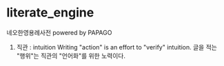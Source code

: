 # literate_engine
네오한영용례사전 powered by PAPAGO

1. 직관 : intuition
Writing "action" is an effort to "verify" intuition.
글을 적는 "행위"는 직관의 "언어화"를 위한 노력이다.
